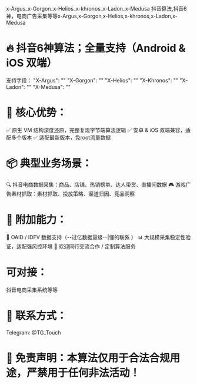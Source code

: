 

x-Argus_x-Gorgon_x-Helios_x-khronos_x-Ladon_x-Medusa
抖音算法,抖音6神，电商广告采集等等x-Argus,x-Gorgon,x-Helios,x-khronos,x-Ladon,x-Medusa


# 🔥 抖音6神算法；全量支持（Android & iOS 双端）
支持字段： "X-Argus": "" "X-Gorgon": "" "X-Helios": "" "X-Khronos": "" "X-Ladon": "" "X-Medusa": ""

# 🚀 核心优势：
✅ 原生 VM 结构深度还原，完整复现字节端算法逻辑
✅ 安卓 & iOS 双端兼容，适配多个版本 
✅ 适配最新版本，免root流量数据

# 📦 典型业务场景：
🔍 抖音电商数据采集：商品、店铺、热销榜单、达人带货、直播间数据
🎮 游戏广告素材抓取：素材抓取、投放策略、渠道归因、竞品洞察

# 🧩 附加能力：
🎯 OAID / IDFV 数据支持（--过亿数据量级--|懂的联系 ） 
📊 大规模采集稳定性验证，适配强风控环境
🤝 欢迎同行交流合作 / 定制算法服务

# 可对接：
抖音电商采集系统等等

# 📩 联系方式：
Telegram: @TG_Touch

# 🔐 免责声明：本算法仅用于合法合规用途，严禁用于任何非法活动！
